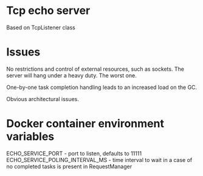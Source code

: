 # Tcp echo server
Based on TcpListener class
# Issues
No restrictions and control of external resources, such as sockets. The server will hang under a heavy duty. The worst one.

One-by-one task completion handling leads to an increased load on the GC.

Obvious architectural issues.

# Docker container environment variables
ECHO_SERVICE_PORT - port to listen, defaults to 11111
ECHO_SERVICE_POLING_INTERVAL_MS - time interval to wait in a case of no completed tasks is present in RequestManager
